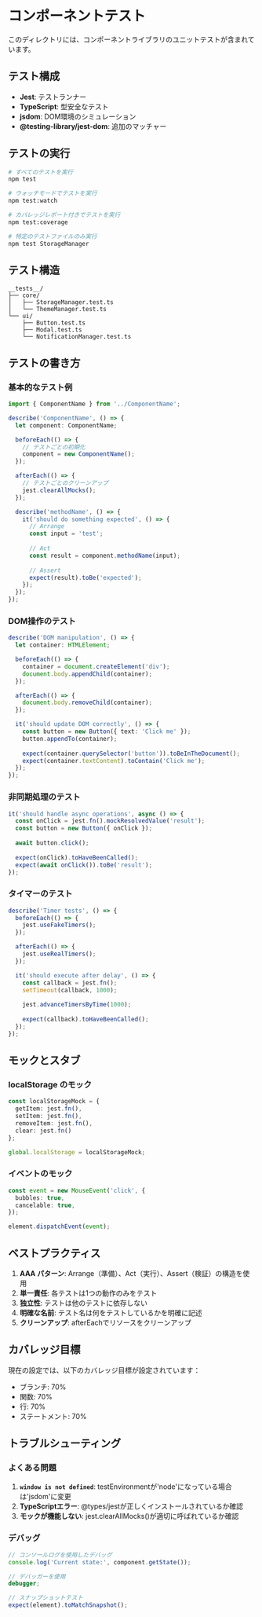 # コンポーネントテスト

このディレクトリには、コンポーネントライブラリのユニットテストが含まれています。

## テスト構成

- **Jest**: テストランナー
- **TypeScript**: 型安全なテスト
- **jsdom**: DOM環境のシミュレーション
- **@testing-library/jest-dom**: 追加のマッチャー

## テストの実行

```bash
# すべてのテストを実行
npm test

# ウォッチモードでテストを実行
npm test:watch

# カバレッジレポート付きでテストを実行
npm test:coverage

# 特定のテストファイルのみ実行
npm test StorageManager
```

## テスト構造

```
__tests__/
├── core/
│   ├── StorageManager.test.ts
│   └── ThemeManager.test.ts
└── ui/
    ├── Button.test.ts
    ├── Modal.test.ts
    └── NotificationManager.test.ts
```

## テストの書き方

### 基本的なテスト例

```typescript
import { ComponentName } from '../ComponentName';

describe('ComponentName', () => {
  let component: ComponentName;

  beforeEach(() => {
    // テストごとの初期化
    component = new ComponentName();
  });

  afterEach(() => {
    // テストごとのクリーンアップ
    jest.clearAllMocks();
  });

  describe('methodName', () => {
    it('should do something expected', () => {
      // Arrange
      const input = 'test';
      
      // Act
      const result = component.methodName(input);
      
      // Assert
      expect(result).toBe('expected');
    });
  });
});
```

### DOM操作のテスト

```typescript
describe('DOM manipulation', () => {
  let container: HTMLElement;

  beforeEach(() => {
    container = document.createElement('div');
    document.body.appendChild(container);
  });

  afterEach(() => {
    document.body.removeChild(container);
  });

  it('should update DOM correctly', () => {
    const button = new Button({ text: 'Click me' });
    button.appendTo(container);
    
    expect(container.querySelector('button')).toBeInTheDocument();
    expect(container.textContent).toContain('Click me');
  });
});
```

### 非同期処理のテスト

```typescript
it('should handle async operations', async () => {
  const onClick = jest.fn().mockResolvedValue('result');
  const button = new Button({ onClick });
  
  await button.click();
  
  expect(onClick).toHaveBeenCalled();
  expect(await onClick()).toBe('result');
});
```

### タイマーのテスト

```typescript
describe('Timer tests', () => {
  beforeEach(() => {
    jest.useFakeTimers();
  });

  afterEach(() => {
    jest.useRealTimers();
  });

  it('should execute after delay', () => {
    const callback = jest.fn();
    setTimeout(callback, 1000);
    
    jest.advanceTimersByTime(1000);
    
    expect(callback).toHaveBeenCalled();
  });
});
```

## モックとスタブ

### localStorage のモック

```typescript
const localStorageMock = {
  getItem: jest.fn(),
  setItem: jest.fn(),
  removeItem: jest.fn(),
  clear: jest.fn()
};

global.localStorage = localStorageMock;
```

### イベントのモック

```typescript
const event = new MouseEvent('click', {
  bubbles: true,
  cancelable: true,
});

element.dispatchEvent(event);
```

## ベストプラクティス

1. **AAA パターン**: Arrange（準備）、Act（実行）、Assert（検証）の構造を使用
2. **単一責任**: 各テストは1つの動作のみをテスト
3. **独立性**: テストは他のテストに依存しない
4. **明確な名前**: テスト名は何をテストしているかを明確に記述
5. **クリーンアップ**: afterEachでリソースをクリーンアップ

## カバレッジ目標

現在の設定では、以下のカバレッジ目標が設定されています：

- ブランチ: 70%
- 関数: 70%
- 行: 70%
- ステートメント: 70%

## トラブルシューティング

### よくある問題

1. **`window is not defined`**: testEnvironmentが'node'になっている場合は'jsdom'に変更
2. **TypeScriptエラー**: @types/jestが正しくインストールされているか確認
3. **モックが機能しない**: jest.clearAllMocks()が適切に呼ばれているか確認

### デバッグ

```typescript
// コンソールログを使用したデバッグ
console.log('Current state:', component.getState());

// デバッガーを使用
debugger;

// スナップショットテスト
expect(element).toMatchSnapshot();
```